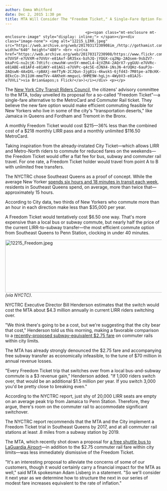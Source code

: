 ```yaml
---
author: Emma Whitford
date: Dec 2, 2015 1:30 pm
title: MTA Will Consider The "Freedom Ticket," A Single-Fare Option For Transit Deserts
---
```


	
										<p><span class="mt-enclosure mt-enclosure-image" style="display: inline;"> </span></p><div class="image-none"> <img alt="12215_LIRR.jpeg" src="https://web.archive.org/web/20170317230908im_/http://gothamist.com/attachments/nyc_ewhitford/12215_LIRR.jpeg" width="640" height="480"> <br> <i>(<a href="https://web.archive.org/web/20170317230908/https://www.flickr.com/photos/intexp7/8610864015/in/photolist-e7UVSF-e7UVXM-e7UVUr-e81Axf-bR35xx-bzhJQ-jYQGX-cq2Np-2AQsem-9sbZV7-bkaPrG-nu2cjK-7dtifc-cmwuhW-unn5Y-mmeCL4-4jVZR4-2AQrX7-ygGUU-e7UVRc-e81ABE-e81AFd-e81AKY-e81AG1-e7UVPc-q4c5E-dJNX4-iNsJN-4rUQHz-6auPJo-2AQswN-4AxQXL-rpBAXj-mmfTyN-2CJQun-3jg81s-4kwskS-6jfd43-7M8tpe-a7BcKK-8EkcCo-3h11UH-mmeTVv-4AKheH-mmgucL-9HME9W-hgLjn-4WybV3-e81AJS-e7UVLi">via Brian&apos;s Flickr</a>)</i></div> <p></p>

<p>The <a href="https://web.archive.org/web/20170317230908/http://www.pcac.org/pcac/about/history/">New York City Transit Riders Council</a>, the citizens&apos; advisory committee to the MTA, today unveiled its proposal for a so-called &quot;Freedom Ticket&quot;&#x2014;a single-fare alternative to the MetroCard and Commuter Rail ticket. They believe the new fare option would make efficient commuting feasible for New Yorkers who live in some of the city&apos;s &quot;transportation deserts,&quot; like Jamaica in Queens and Fordham and Tremont in the Bronx.</p>

<p>A monthly Freedom Ticket would cost $215&#x2014;36% less than the combined cost of a $218 monthly LIRR pass and a monthly unlimited $116.50 MetroCard. </p>

<p>Taking inspiration from the already-instated City Ticket&#x2014;which allows LIRR and Metro-North riders to commute for reduced fares on the weekends&#x2014;the Freedom Ticket would offer a flat fee for bus, subway and commuter rail travel. For one rate, a Freedom Ticket holder would travel from point A to B with unlimited free transfers. </p>

<p>The NYCTRC chose Southeast Queens as a proof of concept. While the average New Yorker <a href="https://web.archive.org/web/20170317230908/http://www.capitalnewyork.com/article/city-hall/2015/03/8564283/report-commute-time-nyc-residents-longest-nation">spends six hours and 18 minutes in transit each week</a>, residents in Southeast Queens spend, on average, more than twice that&#x2014;approximately 15 hours.</p>

<p>According to City data, two thirds of New Yorkers who commute more than an hour in each direction make less than $35,000 per year.</p>

<p>A Freedom Ticket would tentatively cost $6.50 one way. That&apos;s more expensive than a local bus or subway commute, but nearly half the price of the current LIRR-to-subway transfer&#x2014;the most efficient commute option from Southeast Queens to Penn Station, clocking in under 40 minutes. </p>

<p><span class="mt-enclosure mt-enclosure-image" style="display: inline;"> </span></p><div class="image-none"> <img alt="12215_Freedom.jpeg" src="https://web.archive.org/web/20170317230908im_/http://gothamist.com/attachments/nyc_ewhitford/12215_Freedom.jpeg" width="640" height="170"> <br> <i> (via NYCTC). </i></div> <p></p>

<p>NYCTRC Executive Director Bill Henderson estimates that the switch would cost the MTA about $4.3 million annually in current LIRR riders switching over. </p>

<p>&quot;We think there&apos;s going to be a cost, but we&apos;re suggesting that the city bear that cost,&quot; Henderson told us this morning, making a favorable comparison to a <a href="https://web.archive.org/web/20170317230908/http://gothamist.com/2015/11/12/lirr_metro_north_nyc.php">recently-proposed subway-equivalent $2.75 fare</a> on commuter rails within city limits.</p>

<p>The MTA has already strongly denounced the $2.75 fare and accompanying free subway transfer as economically infeasible, to the tune of $70 million in annual revenue losses.</p>

<p>&quot;Every Freedom Ticket trip that switches over from a local bus-and-subway commute is a $3 revenue gain,&quot; Henderson added. &quot;If 1,000 riders switch over, that would be an additional $1.5 million per year. If you switch 3,000 you&apos;d be pretty close to breaking even.&quot; </p>

<p>According to the NYCTRC report, just shy of 20,000 LIRR seats are empty on an average peak trip from Jamaica to Penn Station. Therefore, they argue, there&apos;s room on the commuter rail to accommodate significant switchover. </p>

<p>The NYCTRC report recommends that the MTA and the City implement a Freedom Ticket trial in Southeast Queens by 2017, and at all commuter rail stations at least .8 miles from a subway station by 2019. </p>

<p>The MTA, which recently shot down a proposal for <a href="https://web.archive.org/web/20170317230908/http://gothamist.com/2015/11/23/lga_shuttle_bus.php">a free shuttle bus to LaGuardia Airport</a>&#x2014;in addition to the $2.75 commuter rail fare within city limits&#x2014;was less immediately dismissive of the Freedom Ticket. </p>

<p>&quot;&#x200E;It&apos;s an interesting proposal to alleviate the concerns of some of our customers, though it would certainly carry a financial impact for the MTA as well,&quot; said MTA spokesman Adam Lisberg in a statement. &quot;So we&apos;ll consider it next year as we determine how to structure the next in our series of modest fare increases equivalent to the rate of inflation.&quot; </p>					
										
									
				